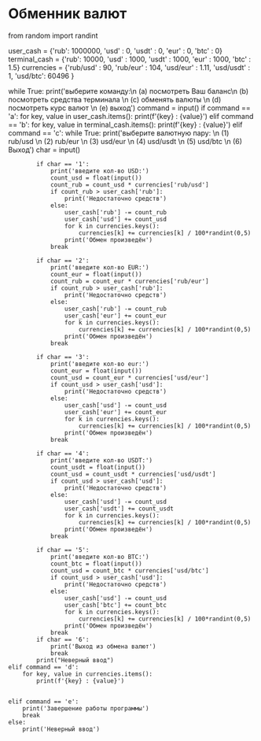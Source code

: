 # Обменник валют

from random import randint
 
user_cash = {'rub': 1000000, 'usd' : 0, 'usdt' : 0, 'eur' : 0, 'btc' : 0}
terminal_cash = {'rub': 10000, 'usd' : 1000, 'usdt' : 1000, 'eur' : 1000, 'btc' : 1.5}
currencies = {'rub/usd' : 90, 'rub/eur' : 104, 'usd/eur' : 1.11, 'usd/usdt' : 1, 'usd/btc': 60496 }

while True:
    print('выберите команду:\n (a) посмотреть Ваш баланс\n (b) посмотреть средства терминала  \n (c) обменять валюты \n (d) посмотреть курс валют \n (e) выход')
    command = input()
    if command == 'a':
        for key, value in user_cash.items():
            print(f'{key} : {value}')
    elif command == 'b':
        for key, value in terminal_cash.items():
            print(f'{key} : {value}')
    elif command == 'c':
         while True:
            print('выберите валютную пару: \n (1) rub/usd \n (2) rub/eur \n (3) usd/eur \n (4) usd/usdt \n (5) usd/btc \n (6) Выход')
            char = input()
            
            if char == '1':
                print('введите кол-во USD:')
                count_usd = float(input())
                count_rub = count_usd * currencies['rub/usd']
                if count_rub > user_cash['rub']:
                    print('Недостаточно средств')
                else:
                    user_cash['rub'] -= count_rub
                    user_cash['usd'] += count_usd
                    for k in currencies.keys():
                        currencies[k] += currencies[k] / 100*randint(0,5)
                    print('Обмен произведён')
                break
                
            if char == '2':
                print('введите кол-во EUR:')
                count_eur = float(input())
                count_rub = count_eur * currencies['rub/eur']
                if count_rub > user_cash['rub']:
                    print('Недостаточно средств')
                else:
                    user_cash['rub'] -= count_rub
                    user_cash['eur'] += count_eur
                    for k in currencies.keys():
                        currencies[k] += currencies[k] / 100*randint(0,5)
                    print('Обмен произведён')
                break
                
            if char == '3':
                print('введите кол-во eur:')
                count_eur = float(input())
                count_usd = count_eur * currencies['usd/eur']
                if count_usd > user_cash['usd']:
                    print('Недостаточно средств')
                else:
                    user_cash['usd'] -= count_usd
                    user_cash['eur'] += count_eur
                    for k in currencies.keys():
                        currencies[k] += currencies[k] / 100*randint(0,5)
                    print('Обмен произведён')
                break

            if char == '4':
                print('введите кол-во USDT:')
                count_usdt = float(input())
                count_usd = count_usdt * currencies['usd/usdt']
                if count_usd > user_cash['usd']:
                    print('Недостаточно средств')
                else:
                    user_cash['usd'] -= count_usd
                    user_cash['usdt'] += count_usdt
                    for k in currencies.keys():
                        currencies[k] += currencies[k] / 100*randint(0,5)
                    print('Обмен произведён')
                break

            if char == '5':
                print('введите кол-во BTC:')
                count_btc = float(input())
                count_usd = count_btc * currencies['usd/btc']
                if count_usd > user_cash['usd']:
                    print('Недостаточно средств')
                else:
                    user_cash['usd'] -= count_usd
                    user_cash['btc'] += count_btc
                    for k in currencies.keys():
                        currencies[k] += currencies[k] / 100*randint(0,5)
                    print('Обмен произведён')
                break
            if char == '6':
                print('Выход из обмена валют')
                break
            print("Неверный ввод")
    elif command == 'd':
        for key, value in currencies.items():
            print(f'{key} : {value}')                        
                

    elif command == 'e':
        print('Завершение работы программы')
        break
    else:
        print('Неверный ввод')
